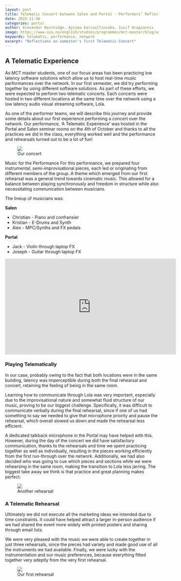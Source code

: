 ```yaml
---
layout: post
title: Telematic Concert between Salen and Portal - Performers’ Reflections
date: 2022-11-28
categories: portal
author: Alexander Wastnidge, Aysima Karcaaltincaba, Iosif Aragiannis
image: https://www.uio.no/english/studies/programmes/mct-master/blog/assets/image/2022_11_28_aysimab_telematic_concert.jpg
keywords: telematic, performance, network
excerpt: "Reflections on semester's first Telematic Concert"
---
```


## A Telematic Experience

As MCT master students, one of our focus areas has been practicing low latency software solutions which allow us to host real-time music performances over the network. In our first semester, we did try performing together by using different software solutions. As part of these efforts, we were expected to perform two telematic concerts. Each concerts were hosted in two different locations at the same time over the network using a low latency audio visual streaming software, Lola.

As one of the performer teams, we will describe this journey and provide some details about our first experience performing a concert over the network. Our performance, ‘A Telematic Experience’ was hosted in the Portal and Salen seminar rooms on the 4th of October and thanks to all the practices we did in the class, everything worked well and the performance and rehearsals turned out to be a lot of fun!

<figure style="float: none">
   <img
      src="https://www.uio.no/english/studies/programmes/mct-master/blog/assets/image/2022_11_28_aysimab_telematic_concert.jpg"
      style="max-height:600px; width:auto;" />
   <figcaption>Our concert</figcaption>
</figure>

Music for the Performance
For this performance, we prepared four instrumental, semi-improvisational pieces, each led or originating from different members of the group. A theme which emerged from our first rehearsal was a general trend towards cinematic music. This allowed for a balance between playing synchronously and freedom in structure while also necessitating communication between musicians.

The lineup of musicians was:

**Salen**

- Christian - Piano and confransier
- Kristian - E-Drums and Synth
- Alex - MPC/Synths and FX pedals

**Portal**

- Jack - Violin through laptop FX
- Joseph - Guitar through laptop FX

<iframe width="560" height="315" src="https://www.youtube.com/embed/IGkU3uVhr88" title="YouTube video player" frameborder="0" allow="accelerometer; autoplay; clipboard-write; encrypted-media; gyroscope; picture-in-picture" allowfullscreen></iframe>

### Playing Telematically

In our case, probably owing to the fact that both locations were in the same building, latency was imperceptible during both the final rehearsal and concert, retaining the feeling of being in the same room.

Learning how to communicate through Lola was very important, especially due to the improvisational nature and somewhat fluid structure of our music, proving to be our biggest challenge. Specifically, it was difficult to communicate verbally during the final rehearsal, since if one of us had something to say we needed to give that microphone priority and pause the rehearsal, which overall slowed us down and made the rehearsal less efficient.

A dedicated talkback microphone in the Portal may have helped with this. However, during the day of the concert we did have satisfactory communication, thanks to the rehearsals and time we spent practicing together as well as individually, resulting in the pieces working efficiently from the first run-through over the network. Additionally, we had also decided who was going to cue which pieces and sections while we were rehearsing in the same room, making the transition to Lola less jarring. The biggest take away we think is that practice and great planning makes perfect.

<figure style="float: none">
   <img
      src="https://www.uio.no/english/studies/programmes/mct-master/blog/assets/image/2022_11_27_aysimab_rehearsal.jpg"
      style="max-height:600px; width:auto;" />
   <figcaption>Another rehearsal</figcaption>
</figure>

### A Telematic Rehearsal

Ultimately we did not execute all the marketing ideas we intended due to time constraints. It could have helped attract a larger in-person audience if we had shared the event more widely with printed posters and sharing through email lists.

We were very pleased with the music we were able to create together in just three rehearsals, since the pieces had variety and made good use of all the instruments we had available. Finally, we were lucky with the instrumentation and our music preferences, because everything fitted together very adeptly from the very first rehearsal.

<figure style="float: none">
   <img
      src="https://www.uio.no/english/studies/programmes/mct-master/blog/assets/image/2022_11_28_aysimab_concert_photo"
      style="max-height:600px; width:auto;" />
   <figcaption>Our first rehearsal</figcaption>
</figure>
